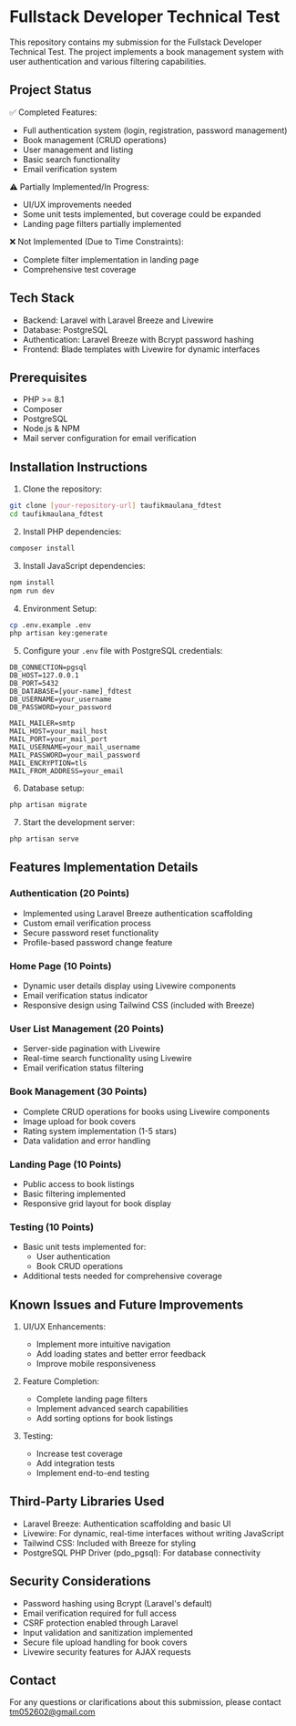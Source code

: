 # Fullstack Developer Technical Test

This repository contains my submission for the Fullstack Developer Technical Test. The project implements a book management system with user authentication and various filtering capabilities.

## Project Status

✅ Completed Features:
- Full authentication system (login, registration, password management)
- Book management (CRUD operations)
- User management and listing
- Basic search functionality
- Email verification system

⚠️ Partially Implemented/In Progress:
- UI/UX improvements needed
- Some unit tests implemented, but coverage could be expanded
- Landing page filters partially implemented

❌ Not Implemented (Due to Time Constraints):
- Complete filter implementation in landing page
- Comprehensive test coverage

## Tech Stack

- Backend: Laravel with Laravel Breeze and Livewire
- Database: PostgreSQL
- Authentication: Laravel Breeze with Bcrypt password hashing
- Frontend: Blade templates with Livewire for dynamic interfaces

## Prerequisites

- PHP >= 8.1
- Composer
- PostgreSQL
- Node.js & NPM
- Mail server configuration for email verification

## Installation Instructions

1. Clone the repository:
```bash
git clone [your-repository-url] taufikmaulana_fdtest
cd taufikmaulana_fdtest
```

2. Install PHP dependencies:
```bash
composer install
```

3. Install JavaScript dependencies:
```bash
npm install
npm run dev
```

4. Environment Setup:
```bash
cp .env.example .env
php artisan key:generate
```

5. Configure your `.env` file with PostgreSQL credentials:
```
DB_CONNECTION=pgsql
DB_HOST=127.0.0.1
DB_PORT=5432
DB_DATABASE=[your-name]_fdtest
DB_USERNAME=your_username
DB_PASSWORD=your_password

MAIL_MAILER=smtp
MAIL_HOST=your_mail_host
MAIL_PORT=your_mail_port
MAIL_USERNAME=your_mail_username
MAIL_PASSWORD=your_mail_password
MAIL_ENCRYPTION=tls
MAIL_FROM_ADDRESS=your_email
```

6. Database setup:
```bash
php artisan migrate
```

7. Start the development server:
```bash
php artisan serve
```

## Features Implementation Details

### Authentication (20 Points)
- Implemented using Laravel Breeze authentication scaffolding
- Custom email verification process
- Secure password reset functionality
- Profile-based password change feature

### Home Page (10 Points)
- Dynamic user details display using Livewire components
- Email verification status indicator
- Responsive design using Tailwind CSS (included with Breeze)

### User List Management (20 Points)
- Server-side pagination with Livewire
- Real-time search functionality using Livewire
- Email verification status filtering

### Book Management (30 Points)
- Complete CRUD operations for books using Livewire components
- Image upload for book covers
- Rating system implementation (1-5 stars)
- Data validation and error handling

### Landing Page (10 Points)
- Public access to book listings
- Basic filtering implemented
- Responsive grid layout for book display

### Testing (10 Points)
- Basic unit tests implemented for:
  - User authentication
  - Book CRUD operations
- Additional tests needed for comprehensive coverage

## Known Issues and Future Improvements

1. UI/UX Enhancements:
   - Implement more intuitive navigation
   - Add loading states and better error feedback
   - Improve mobile responsiveness

2. Feature Completion:
   - Complete landing page filters
   - Implement advanced search capabilities
   - Add sorting options for book listings

3. Testing:
   - Increase test coverage
   - Add integration tests
   - Implement end-to-end testing

## Third-Party Libraries Used

- Laravel Breeze: Authentication scaffolding and basic UI
- Livewire: For dynamic, real-time interfaces without writing JavaScript
- Tailwind CSS: Included with Breeze for styling
- PostgreSQL PHP Driver (pdo_pgsql): For database connectivity

## Security Considerations

- Password hashing using Bcrypt (Laravel's default)
- Email verification required for full access
- CSRF protection enabled through Laravel
- Input validation and sanitization implemented
- Secure file upload handling for book covers
- Livewire security features for AJAX requests


## Contact

For any questions or clarifications about this submission, please contact tm052602@gmail.com